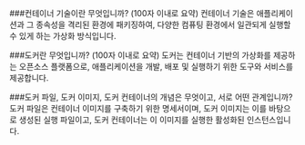 ###컨테이너 기술이란 무엇입니까? (100자 이내로 요약) 
컨테이너 기술은 애플리케이션과 그 종속성을 격리된 환경에 패키징하여, 다양한 컴퓨팅 환경에서 일관되게 실행할 수 있게 하는 가상화 방식입니다.

###도커란 무엇입니까? (100자 이내로 요약) 
도커는 컨테이너 기반의 가상화를 제공하는 오픈소스 플랫폼으로, 애플리케이션을 개발, 배포 및 실행하기 위한 도구와 서비스를 제공합니다.

###도커 파일, 도커 이미지, 도커 컨테이너의 개념은 무엇이고, 서로 어떤 관계입니까? 
도커 파일은 컨테이너 이미지를 구축하기 위한 명세서이며, 도커 이미지는 이를 바탕으로 생성된 실행 파일이고, 도커 컨테이너는 이 이미지를 실행한 활성화된 인스턴스입니다.